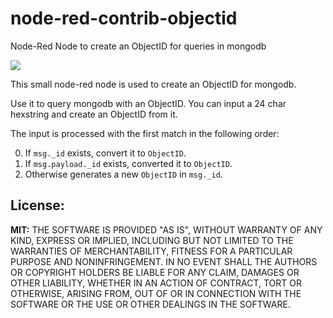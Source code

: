 # node-red-contrib-objectid
Node-Red Node to create an ObjectID for queries in mongodb

<img src="https://github.com/Chris1234567899/node-red-contrib-objectid/blob/master/screenshots/screenshot1.PNG" />

This small node-red node is used to create an ObjectID for mongodb.

Use it to query mongodb with an ObjectID. You can input a 24 char hexstring and create an ObjectID from it.

The input is processed with the first match in the following order:

0. If `msg._id` exists, convert it to `ObjectID`.
0. If `msg.payload._id` exists, converted it to `ObjectID`.
0. Otherwise generates a new `ObjectID` in `msg._id`.

## License:
__MIT:__
THE SOFTWARE IS PROVIDED "AS IS", WITHOUT WARRANTY OF ANY KIND, EXPRESS OR IMPLIED, INCLUDING BUT NOT LIMITED TO THE WARRANTIES OF MERCHANTABILITY, FITNESS FOR A PARTICULAR PURPOSE AND NONINFRINGEMENT. IN NO EVENT SHALL THE AUTHORS OR COPYRIGHT HOLDERS BE LIABLE FOR ANY CLAIM, DAMAGES OR OTHER LIABILITY, WHETHER IN AN ACTION OF CONTRACT, TORT OR OTHERWISE, ARISING FROM, OUT OF OR IN CONNECTION WITH THE SOFTWARE OR THE USE OR OTHER DEALINGS IN THE SOFTWARE.
